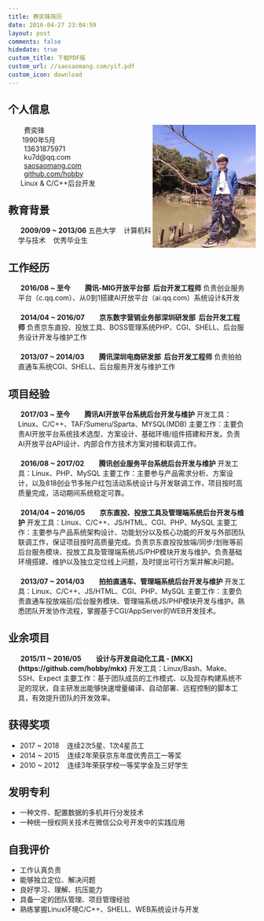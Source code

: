 ```yaml
---
title: 费奕锋简历
date: 2016-04-27 23:04:59
layout: post
comments: false
hidedate: true
custom_title: 下载PDF版
custom_url: //saosaomang.com/yif.pdf
custom_icon: download
---
```


<style>
p.custom {
	margin: 0px;
	padding-left: 20px;
    word-break: break-word;
}

/* PC端屏幕 */
p.custom2 {
	margin-bottom: 20px;
	padding-left: 20px;
    padding-right: 20px;
    word-break: break-word;
    text-align: left;
}
img.picture {
	float: right;
	width: 210px;
	height: 250px;
}
p.custom .fancybox img {
    margin: -15px 35px 0 0;
}
li {
    word-break: break-word;
    text-align: left;
}

/* 移动端屏幕 */
@media (max-width: 520px) {
  p.custom .fancybox img {
	margin: 0 auto;
  }
  img.picture {
	float: right;
	width: 180px;
	height: 200px;
  }
}
/* iphone 6 竖屏 */
@media (max-width: 450px) {
  p.custom .fancybox img {
	margin: 20px 0px 0 0;
  }
  img.picture {
	float: right;
	width: 130px;
	height: 150px;
  }
}
/* iphone 5s 竖屏 */
@media (max-width: 350px) {
  p.custom .fancybox img {
	margin: 0 auto;
	margin: 20px 0px 0 0;
  }
  img.picture {
	float: right;
	width: 105px;
	height: 120px;
  }
}
@media (max-width: 315px) {
  p.custom .fancybox {
	display: none;
  }
}
</style>


## 个人信息
<p class="custom"> <img class="picture" src="/images/yif.jpg" style=""></img> <i class="fa fa-user"/></i> <span style="margin-left: 12px;">费奕锋</span>
</p>

<p class="custom"> <i class="fa fa-birthday-cake"/></i> <span style="margin-left: 8px;">1990年5月</span> </p>

<p class="custom"> <i class="fa fa-phone"/></i> <span style="margin-left: 12px;">13631875971</span> </p>

<p class="custom"> <i class="fa fa-envelope-o"/></i> <span style="margin-left: 12px;">ku7d@qq.com</span> </p>

<p class="custom"> <i class="fa fa-home"/></i> <span style="margin-left: 12px;"><a target="_blank" href="http://saosaomang.com">saosaomang.com</a></span> </p>

<p class="custom"> <i class="fa fa-github"/></i> <span style="margin-left: 12px;"><a target="_blank" href="https://github.com/hobby">github.com/hobby</a></span> </p>

<p class="custom"> <i class="fa fa-heart-o"/></i> <span style="margin-left: 5px;">Linux & C/C++后台开发</span> </p>

## 教育背景
<p class="custom"> <i class="fa fa-graduation-cap"/></i> <span style="margin-left: 5px;"><strong>2009/09 ~ 2013/06</strong>
五邑大学&nbsp;&nbsp;&nbsp;&nbsp;计算机科学与技术&nbsp;&nbsp;&nbsp;&nbsp;优秀毕业生</span> </p>


## 工作经历
<p class="custom2"> <i class="fa fa-calendar-o"/></i> <span style="margin-left: 5px;"><strong>2016/08 ~ 至今 &nbsp;&nbsp;&nbsp;&nbsp;&nbsp;<i class="fa fa-group"/></i> &nbsp;&nbsp;腾讯-MIG开放平台部&nbsp;&nbsp;后台开发工程师</strong>
负责创业服务平台（c.qq.com）、从0到1搭建AI开放平台（ai.qq.com）系统设计&开发</span> </p>

<p class="custom2"> <i class="fa fa-calendar-o"/></i> <span style="margin-left: 5px;"><strong>2014/04 ~ 2016/07 &nbsp;&nbsp;&nbsp;&nbsp;&nbsp;<i class="fa fa-group"/></i> &nbsp;&nbsp;京东数字营销业务部深圳研发部&nbsp;&nbsp;后台开发工程师</strong>
负责京东直投、投放工具、BOSS管理系统PHP、CGI、SHELL、后台服务设计开发与维护工作</span> </p>

<p class="custom2"> <i class="fa fa-calendar-o"/></i> <span style="margin-left: 5px;"><strong>2013/07 ~ 2014/03 &nbsp;&nbsp;&nbsp;&nbsp;&nbsp;<i class="fa fa-group"/></i> &nbsp;&nbsp;腾讯深圳电商研发部&nbsp;&nbsp;后台开发工程师</strong>
负责拍拍直通车系统CGI、SHELL、后台服务开发与维护工作</span> </p>


## 项目经验
<p class="custom2"> <i class="fa fa-calendar-o"/></i> <span style="margin-left: 5px;"><strong>2017/03 ~ 至今 &nbsp;&nbsp;&nbsp;&nbsp;&nbsp;<i class="fa fa-wrench"/></i> &nbsp;&nbsp;腾讯AI开放平台系统后台开发与维护</strong>
开发工具：Linux、C/C++、TAF/Sumeru/Sparta、MYSQL(MDB)
主要工作：主要负责AI开放平台系统技术选型、方案设计、基础环境/组件搭建和开发。负责AI开放平台API设计、内部合作方技术方案对接和联调工作。
</span> </p>

<p class="custom2"> <i class="fa fa-calendar-o"/></i> <span style="margin-left: 5px;"><strong>2016/08 ~ 2017/02 &nbsp;&nbsp;&nbsp;&nbsp;&nbsp;<i class="fa fa-wrench"/></i> &nbsp;&nbsp;腾讯创业服务平台系统后台开发与维护</strong>
开发工具：Linux、PHP、MySQL
主要工作：主要参与产品需求分析、方案设计，以及818创业节多账户红包活动系统设计与开发联调工作，项目按时高质量完成，活动期间系统稳定可靠。
</span> </p>

<p class="custom2"> <i class="fa fa-calendar-o"/></i> <span style="margin-left: 5px;"><strong>2014/04 ~ 2016/05 &nbsp;&nbsp;&nbsp;&nbsp;&nbsp;<i class="fa fa-wrench"/></i> &nbsp;&nbsp;京东直投、投放工具及管理端系统后台开发与维护</strong>
开发工具：Linux、C/C++、JS/HTML、CGI、PHP、MySQL
主要工作：主要参与产品系统架构设计、功能划分以及核心功能的开发与外部团队联调工作，保证项目按时高质量完成。负责京东直投投放端/同步/划账等前后台服务模块、投放工具及管理端系统JS/PHP模块开发与维护。负责基础环境搭建、维护以及独立定位线上问题，及时提出可行方案并解决问题。
</span> </p>

<p class="custom2"> <i class="fa fa-calendar-o"/></i> <span style="margin-left: 5px;"><strong>2013/07 ~ 2014/03 &nbsp;&nbsp;&nbsp;&nbsp;&nbsp;<i class="fa fa-wrench"/></i> &nbsp;&nbsp;拍拍直通车、管理端系统后台开发与维护</strong>
开发工具：Linux、C/C++、JS/HTML、CGI、PHP、MySQL
主要工作：主要负责直通车投放端前/后台服务模块、管理端系统JS/PHP模块开发与维护。熟悉团队开发协作流程，掌握基于CGI/AppServer的WEB开发技术。
</span> </p>


## 业余项目
<p class="custom2"> <i class="fa fa-calendar-o"/></i> <span style="margin-left: 5px;"><strong>2015/11 ~ 2016/05 &nbsp;&nbsp;&nbsp;&nbsp;&nbsp;<i class="fa fa-wrench"/></i> &nbsp;&nbsp;设计与开发自动化工具 - [MKX](https://github.com/hobby/mkx)</strong>
开发工具：Linux/Bash、Make、SSH、Expect
主要工作：基于团队成员的工作模式、以及现存构建系统不足的现状，自主研发出能够快速增量编译、自动部署、远程控制的脚本工具，有效提升团队的开发效率。
</span> </p>

## 获得奖项
* 2017 ~ 2018&nbsp;&nbsp;&nbsp;&nbsp;连续2次5星、1次4星员工
* 2014 ~ 2015&nbsp;&nbsp;&nbsp;&nbsp;连续2年荣获京东年度优秀员工一等奖
* 2010 ~ 2012&nbsp;&nbsp;&nbsp;&nbsp;连续3年荣获学校一等奖学金及三好学生

## 发明专利
* 一种文件、配置数据的多机并行分发技术
* 一种统一授权网关技术在微信公众号开发中的实践应用

## 自我评价
* 工作认真负责
* 能够独立定位、解决问题
* 良好学习、理解、抗压能力
* 具备一定的团队管理、项目管理经验
* 熟练掌握Linux环境C/C++、SHELL、WEB系统设计与开发


